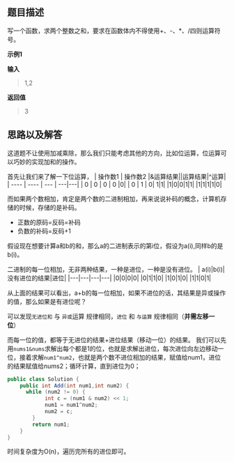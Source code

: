## 题目描述
写一个函数，求两个整数之和，要求在函数体内不得使用+、-、*、/四则运算符号。

**示例1**

**输入**
> 1,2

**返回值**
> 3
## 思路以及解答

这道题不让使用加减乘除，那么我们只能考虑其他的方向，比如位运算，位运算可以巧妙的实现加和的操作。

首先让我们来了解一下位运算，
|  操作数1   | 操作数2  |&运算结果|\|运算结果|^运算|
|  ----  | ----  | --- | ---|---|
| 0  | 0 | 0 | 0 |0|
| 0  | 1 | 0| 1|1|
|1|0|0|1|1|
|1|1|1|1|0|

而如果两个数相加，肯定是两个数的二进制相加，再来说说补码的概念，计算机存储的时候，存储的是补码。
- 正数的原码=反码=补码
- 负数的补码=反码+1

假设现在想要计算a和b的和，那么a的二进制表示的第i位，假设为a(i),同样b的是b(i)。

二进制的每一位相加，无非两种结果，一种是进位，一种是没有进位。
| a(i)|b(i)| 没有进位的结果|进位|
|---|---|---|---|
|0|0|0|0|
|0|1|1|0|
|1|0|1|0|
|1|1|0|1|

从上面的结果可以看出，a+b的每一位相加，如果不进位的话，其结果是异或操作的值，那么如果是有进位呢？

可以发现`无进位和` 与 `异或`运算 规律相同，`进位` 和 `与运算` 规律相同（**并需左移一位**）

而每一位的值，都等于无进位的结果+进位结果（移动一位）的结果。
我们可以先用`nums1&nums`求解出每个都是1的位，也就是求解出进位，每次进位向左边移动一位，接着求解`num1^num2`，也就是两个数不进位相加的结果，赋值给num1，进位的结果赋值给nums2；循环计算，直到进位为0；
```java
public class Solution {
    public int Add(int num1,int num2) {
      while (num2 != 0) {
            int c = (num1 & num2) << 1;
            num1 = num1^num2;
            num2 = c;
        }
        return num1;
    }
}
```

时间复杂度为O(n)，遍历完所有的进位即可。